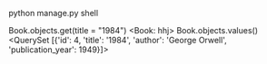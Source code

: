 python manage.py shell

Book.objects.get(title = "1984")
<Book: hhj>
Book.objects.values()
<QuerySet [{'id': 4, 'title': '1984', 'author': 'George Orwell', 'publication_year': 1949}]>
